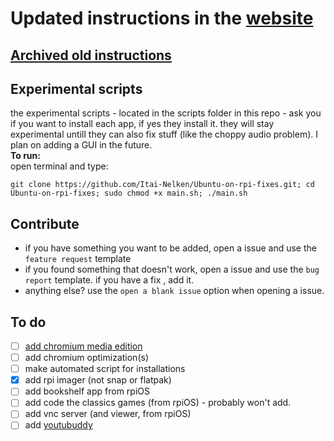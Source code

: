 # Updated instructions in the [website](https://bit.ly/ubuntu-pi-fixes)

## [Archived old instructions](Archived-old-instructions.md)


## Experimental scripts

the experimental scripts - located in the scripts folder in this repo - ask you if you want to install each app, if yes they install it. they will stay experimental untill they can also fix stuff (like the choppy audio problem). I plan on adding a GUI in the future.<br>
<b>To run:</b><br>
open terminal and type:
```
git clone https://github.com/Itai-Nelken/Ubuntu-on-rpi-fixes.git; cd Ubuntu-on-rpi-fixes; sudo chmod +x main.sh; ./main.sh
```

## Contribute
- if you have something you want to be added, open a issue and use the `feature request` template
- if you found something that doesn't work, open a issue and use the `bug report` template. if you have a fix , add it.
- anything else? use the `open a blank issue` option when opening a issue.

## To do
- [ ] [add chromium media edition](https://github.com/monkaBlyat/docker-chromium-armhf)
- [ ] add chromium optimization(s)
- [ ] make automated script for installations
- [x] add rpi imager (not snap or flatpak)
- [ ] add bookshelf app from rpiOS
- [ ] add code the classics games (from rpiOS) - probably won't add.
- [ ] add vnc server (and viewer, from rpiOS)
- [ ] add [youtubuddy](https://github.com/Botspot/youtubuddy)
